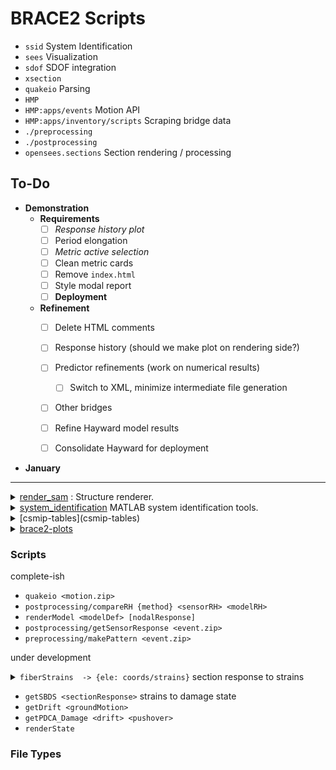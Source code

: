 # BRACE2 Scripts

- `ssid` System Identification
- `sees` Visualization
- `sdof` SDOF integration
- `xsection`
- `quakeio` Parsing
- `HMP`
- `HMP:apps/events`              Motion API
- `HMP:apps/inventory/scripts`   Scraping bridge data
- `./preprocessing`
- `./postprocessing`
- `opensees.sections` Section rendering / processing

## To-Do
- **Demonstration**
  - **Requirements**
      - [ ] *Response history plot*
      - [ ] Period elongation
      - [ ] *Metric active selection*
      - [ ] Clean metric cards
      - [ ] Remove `index.html`
      - [ ] Style modal report
      - [ ] **Deployment**

  - **Refinement**
    - [ ] Delete HTML comments
    - [ ] Response history (should we make plot on rendering side?)
    - [ ] Predictor refinements (work on numerical results)
      - [ ] Switch to XML, minimize intermediate file generation
    - [ ] Other bridges
    - [ ] Refine Hayward model results
    - [ ] Consolidate Hayward for deployment


- **January**

----------------------------------------


<details>
<summary>
<a href="render_sam">render_sam</a> : Structure renderer.
</summary>
  Contributors: Arpit Nema, Chrystal Chern, @claudioperez
</details>

<details>
<summary>
<a href="system_identification">system_identification</a> MATLAB system identification tools.
</summary>
  Contributors: Prof. Mosalam, @claudioperez
</details>

<details>
<summary>
[csmip-tables](csmip-tables)
</summary>
  Contributors: @claudioperez
</details>

<details>
<summary>
<a href="brace2-plots">brace2-plots</a> 
</summary>
  <a href="https://stackoverflow.com/questions/35851201/how-can-i-share-matplotlib-style">source</a>
  Contributors: @claudioperez, Arpit Nema
</details>

### Scripts
complete-ish
- `quakeio <motion.zip>`
- `postprocessing/compareRH {method} <sensorRH> <modelRH>`
- `renderModel <modelDef> [nodalResponse]`
- `postprocessing/getSensorResponse <event.zip>`
- `preprocessing/makePattern <event.zip>`

under development

<details><summary><code>fiberStrains <sectionResponse> -> {ele: coords/strains}</code> section response to strains
</summary>

</details>


- `getSBDS <sectionResponse>` strains to damage state
- `getDrift <groundMotion>`
- `getPDCA_Damage <drift> <pushover>`
- `renderState`

### File Types

